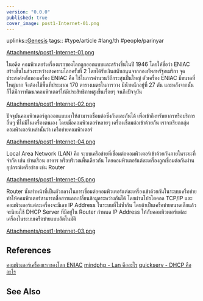 ```yaml
---
version: "0.0.0"
published: true
cover_image: post1-Internet-01.png
---
```

uplinks::[Genesis](./Genesis.md)
tags:: #type/article #lang/th #people/parinyar

[Attachments/post1-Internet-01.png](./Attachments/post1-Internet-01.png.md)

ในอดีต คอมพิวเตอร์เครื่องแรกของโลกถูกออกแบบและสร้างขึ้นในปี 1946 โดยให้ชื่อว่า ENIAC สร้างขึ้นในช่วงระหว่างสงครามโลกครั้งที่ 2 โดยได้รับเงินสนับสนุนจากกองทัพสหรัฐอเมริกา จุดประสงค์หลักของเครื่อง ENIAC คือ ใช้ในการคำนวนวิถีกระสุนปืนใหญ่ ตัวเครื่อง ENIAC มีขนาดที่ใหญ่มาก จึงต้องใช้พื้นที่ประมาณ 170 ตารางเมตรในการวาง มีน้ำหนักอยู่ที่ 27 ตัน และหลังจากนั้นก็ได้มีการพัฒนาคอมพิวเตอร์ให้มีประสิทธิภาพสูงขึ้นเรื่อยๆ จนถึงปัจจุบัน

[Attachments/post1-Internet-02.png](./Attachments/post1-Internet-02.png.md)

ปัจจุบันคอมพิวเตอร์ถูกออกแบบมาให้สามารถชื่อมต่อซึ่งกันและกันได้ เพื่อเข้าถึงทรัพยากรหรือบริการอื่นๆ ที่ไม่มีในเครื่องตนเอง โดยเมื่อคอมพิวเตอร์หลายๆ เครื่องเชื่อมต่อเข้าด้วยกัน เราจะเรียกกลุ่มคอมพิวเตอร์เหล่านั้นว่า เครือข่ายคอมพิวเตอร์

[Attachments/post1-Internet-04.png](./Attachments/post1-Internet-04.png.md)

Local Area Network (LAN) คือ ระบบเครือข่ายที่เชื่อมต่อคอมพิวเตอร์เข้าด้วยกันภายในระยะที่จำกัด เช่น บ้านเรือน อาคาร หรือบริเวณพื้นเดียวกัน โดยคอมพิวเตอร์แต่ละเครื่องถูกเชื่อมต่อกันผ่านอุปกรณ์เครือข่าย เช่น Router

[Attachments/post1-Internet-05.png](./Attachments/post1-Internet-05.png.md)

Router นั้นทำหน้าที่เป็นตัวกลางในการเชื่อมต่อคอมพิวเตอร์แต่ละเครื่องเข้าด้วยกันในระบบเครือข่าย ทำให้คอมพิวเตอร์สามารถสื่อสารแลกเปลี่ยนข้อมูลระหว่างกันได้ โดยผ่านโปรโตคอล TCP/IP และคอมพิวเตอร์แต่ละเครื่องจะมีเลข IP Address ในระบบที่ไม่ซ้ำกัน โดยถ้าเป็นเครือข่ายขนาดเล็กแล้ว จะนิยมใช้ DHCP Server ที่มีอยู่ใน Router กำหนด IP Address ให้กับคอมพิวเตอร์แต่ละเครื่องในระบบเครือข่ายแบบอัตโนมัติ

[Attachments/post1-Internet-03.png](./Attachments/post1-Internet-03.png.md)

## References
 [คอมพิวเตอร์เครื่องแรกของโลก ENIAC](https://th.wikipedia.org/wiki/%E0%B8%AD%E0%B8%B5%E0%B8%99%E0%B8%B4%E0%B9%81%E0%B8%AD%E0%B8%81)
 [mindphp - Lan คืออะไร](https://www.mindphp.com/%E0%B8%84%E0%B8%B9%E0%B9%88%E0%B8%A1%E0%B8%B7%E0%B8%AD/73-%E0%B8%84%E0%B8%B7%E0%B8%AD%E0%B8%AD%E0%B8%B0%E0%B9%84%E0%B8%A3/2222-lan-%E0%B8%84%E0%B8%B7%E0%B8%AD%E0%B8%AD%E0%B8%B0%E0%B9%84%E0%B8%A3.html)
 [quickserv - DHCP คืออะไร](https://www.quickserv.co.th/knowledge-base/solutions/%e0%b9%80%e0%b8%8b%e0%b8%b4%e0%b8%a3%e0%b9%8c%e0%b8%9f%e0%b9%80%e0%b8%a7%e0%b8%ad%e0%b8%a3%e0%b9%8c-DHCP-%e0%b8%84%e0%b8%b7%e0%b8%ad%e0%b8%ad%e0%b8%b0%e0%b9%84%e0%b8%a3/)

## See Also